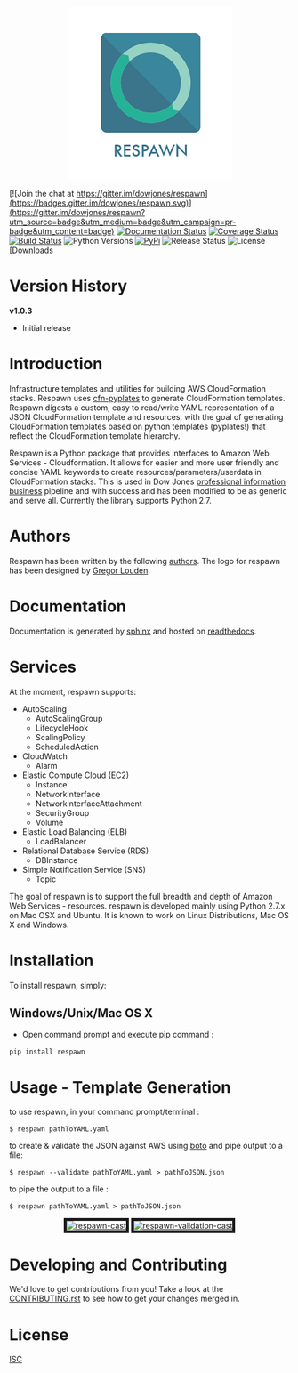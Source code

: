 <a name="logo"/>
<div align="center">
<a href="" target="_blank">
<img src="Logo/PNG/respawn-logo-2.png" alt="respawn Logo" width="295" height="309"></img>
</a>
</div>

[![Join the chat at https://gitter.im/dowjones/respawn](https://badges.gitter.im/dowjones/respawn.svg)](https://gitter.im/dowjones/respawn?utm_source=badge&utm_medium=badge&utm_campaign=pr-badge&utm_content=badge)
[![Documentation Status](https://readthedocs.org/projects/respawn/badge/?version=latest)](http://respawn.readthedocs.org/en/latest/?badge=latest)
[![Coverage Status](https://coveralls.io/repos/dowjones/respawn/badge.svg?branch=master&service=github)](https://coveralls.io/github/dowjones/respawn?branch=master)
[![Build Status](https://travis-ci.org/kuberkaul/respawn.svg?branch=master)](https://travis-ci.org/kuberkaul/respawn)
![Python Versions](https://img.shields.io/pypi/pyversions/respawn.svg)
[![PyPi](https://pypi.python.org/pypi/respawn)](https://img.shields.io/pypi/v/respawn.svg)
![Release Status](https://img.shields.io/pypi/status/respawn.svg)
![License](https://img.shields.io/pypi/l/respawn.svg)
[[Downloads](https://img.shields.io/pypi/dm/respawn.svg)

Version History
================

__v1.0.3__

* Initial release

Introduction
============

Infrastructure templates and utilities for building AWS CloudFormation stacks. Respawn uses [cfn-pyplates](https://cfn-pyplates.readthedocs.org/en/latest/) to generate CloudFormation templates. Respawn digests a custom, easy to read/write YAML representation of a JSON CloudFormation template and resources, with the goal of generating CloudFormation templates based on python templates (pyplates!) that reflect the CloudFormation template hierarchy.

Respawn is a Python package that provides interfaces to Amazon Web Services - Cloudformation. It allows for easier and more user friendly and concise YAML keywords to create resources/parameters/userdata in CloudFormation stacks. This is used in Dow Jones [professional information business](http://www.dowjones.com) pipeline and with success and has been modified to be as generic and serve all. Currently the library supports Python 2.7.

Authors
========

Respawn has been written by the following [authors](https://github.com/dowjones/respawn/graphs/contributors).
The logo for respawn has been designed by [Gregor Louden](http://www.gregorlouden.com).

Documentation
=============

Documentation is generated by [sphinx](http://sphinx-doc.org) and hosted on [readthedocs](http://respawn.readthedocs.org/en/latest/).

Services
========

At the moment, respawn supports:

-   AutoScaling
    -   AutoScalingGroup
    -   LifecycleHook
    -   ScalingPolicy
    -   ScheduledAction
-   CloudWatch
    -   Alarm
-   Elastic Compute Cloud (EC2)
    -   Instance
    -   NetworkInterface
    -   NetworkInterfaceAttachment
    -   SecurityGroup
    -   Volume
-   Elastic Load Balancing (ELB)
    -   LoadBalancer
-   Relational Database Service (RDS)
    -   DBInstance
-   Simple Notification Service (SNS)
    -   Topic

The goal of respawn is to support the full breadth and depth of Amazon Web Services - resources. respawn is developed mainly using Python 2.7.x on Mac OSX and Ubuntu. It is known to work on Linux Distributions, Mac OS X and Windows.

Installation
============

To install respawn, simply:

Windows/Unix/Mac OS X
---------------------

-   Open command prompt and execute pip command :

<!-- -->

    pip install respawn

Usage - Template Generation
===========================

to use respawn, in your command prompt/terminal :

    $ respawn pathToYAML.yaml

to create & validate the JSON against AWS using [boto] and pipe output to a file:

    $ respawn --validate pathToYAML.yaml > pathToJSON.json

to pipe the output to a file :

    $ respawn pathToYAML.yaml > pathToJSON.json

  [respawn]: Logo/JPG/respawn-logo-dj-colors.jpg
  [image]: http://djin-jenkins01.dowjones.net:7777/buildStatus/icon?job=respawn
  [cfn-pyplates]: https://github.com/seandst/cfn-pyplates/tree/master/cfn_pyplates
  [boto]: https://github.com/boto/boto
  
  
<div align="center">
<a href="https://asciinema.org/a/a7cbby0s4njzkaq5l5ekzuof9?autoplay=1" target="_blank"><img src="https://asciinema.org/a/a7cbby0s4njzkaq5l5ekzuof9.png" 
alt="respawn-cast" width="350" height="200" border="5" /></a>
<a href="https://asciinema.org/a/2ul6f9ynkk503mqrl1mxend61?autoplay=1" target="_blank"><img src="https://asciinema.org/a/2ul6f9ynkk503mqrl1mxend61.png" 
alt="respawn-validation-cast" width="350" height="200" border="5" /></a>
</div>

Developing and Contributing
============================

We'd love to get contributions from you! Take a look at the [CONTRIBUTING.rst](CONTRIBUTING.rst) to see how to get
your changes merged in.

License
=========

[ISC](LICENSE.md)
